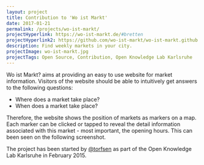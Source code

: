 ```yaml
---
layout: project
title: Contribution to 'Wo ist Markt'
date: 2017-01-21
permalink: /projects/wo-ist-markt/
projectHyperlink: https://wo-ist-markt.de/#bretten
projectHyperlink2: https://github.com/wo-ist-markt/wo-ist-markt.github.io
description: Find weekly markets in your city.
projectImage: wo-ist-markt.jpg
projectTags: Open Source, Contribution, Open Knowledge Lab Karlsruhe
---
```


Wo ist Markt? aims at providing an easy to use website for market information. Visitors of the website should be able to intuitively get answers to the following questions:

- Where does a market take place?
- When does a market take place?

Therefore, the website shows the position of markets as markers on a map. Each marker can be clicked or tapped to reveal the detail information associated with this market - most important, the opening hours. This can been seen on the following screenshot.

The project has been started by <a href="https://twitter.com/torfsen">@torfsen</a> as part of the Open Knowledge Lab Karlsruhe in February 2015.
